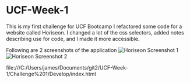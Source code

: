 # UCF-Week-1
This is my first challenge for UCF Bootcamp
I refactored some code for a website called Horiseon. 
I changed a lot of the css selectors, added notes describing use for code, and I made it more accessible. 


Following are 2 screenshots of the application
![Horiseon Screenshot 1](https://user-images.githubusercontent.com/91036714/138555468-d41f8dfc-d2f5-4285-a08a-d67d87a40fa8.jpg)
![Horiseon Screenshot 2](https://user-images.githubusercontent.com/91036714/138555486-2949d676-95ee-46eb-bd41-161b0a8d0676.png)


file:///C:/Users/james/Documents/git2/UCF-Week-1/Challenge%201/Develop/index.html

